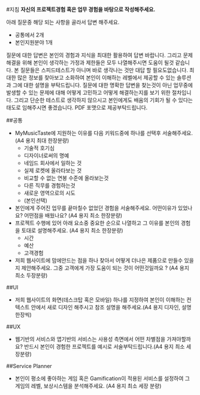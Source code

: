 #지침
**자신의 프로젝트경험 혹은 업무 경험을 바탕으로 작성해주세요.**

아래 질문중 해당 되는 사항을 골라서 답변 해주세요. 
- 공통에서 2개 
- 본인지원분야 1개

질문에 대한 답변은 본인의 경험과 지식을 최대한 활용하여 답변 바랍니다. 그리고 문제해결을 위해 본인이 생각하는 가정과 제한들은 모두 나열해주시면 도움이 될것 같습니다.
본 질문들은 스피드테스트가 아니며 바로 생각나는 것만 대답 할 필요도없습니다. 최대한 많은 정보를 찾아보고 소화하여 본인이 이해하는 레벨에서 제공할 수 있는 솔루션과 그에 대한 설명을 부탁드립니다. 질문에 대한 명확한 답변을 찾는것이 아닌 업무중에 발생할 수 있는 문제에 대해 어떻게 고민하고 어떻게 해결하는지를 보기 위한 절차입니다. 그리고 단순한 테스트로 생각하지 않으시고 본인에게도 배움의 기회가 될 수 있다는 태도로 임해주시면 좋겠습니다.
PDF 포맷으로 제공부탁드립니다.

##공통
- MyMusicTaste에 지원하는 이유를 다음 키워드중에 하나를 선택후 서술해주세요. (A4 용지 최대 한장분량)
  * 기술적 호기심
  * 디자이너로써의 명예
  * 네임드 회사에서 일하는 것
  * 실제 로켓에 올라타보는 것 
  * 비교할 수 없는 연봉 수준에 올라보는것 
  * 다른 직무를 경험하는것 
  * 새로운 영역으로의 시도 
  * (본인선택)
- 본인에게 주어진 업무를 끝마칠수 없었던 경험을 서술해주세요. 어떤이유가 있었나요? 어떤점을 배웠나요? (A4 용지 최소 한장분량)
- 프로젝트 수행에 있어 아래 요소중 중요한 순으로 나열하고 그 이유를 본인의 경험을 토대로 설명해주세요. (A4 용지 최소 한장분량)
  * 시간
  * 예산
  * 고객경험 
- 저희 웹사이트에 맘에안드는 점을 하나 찾아서 어떻게 더나은 제품으로 만들수 있을지 제안해주세요. 그중 고객에게 가장 도움이 되는 것이 어떤것일까요 ? (A4 용지 최소 두장분량)

##UI
- 저희 웹사이트의 화면(데스크탑 혹은 모바일) 하나를 지정하여 본인이 이해하는 컨텍스트 안에서 새로 디자인 해주시고 참조 설명을 해주세요.(A4 용지 디자인, 설명 한장씩) 

##UX
- 웹기반의 서비스와 앱기반의 서비스는 사용성 측면에서 어떤 차별점을 가져야할까요? 반드시 본인이 경험한 프로젝트를 예시로 서술부탁드립니다.(A4 용지 최소 세장분량)

##Service Planner
- 본인이 평소에 좋아하는 게임 혹은 Gamification이 적용된 서비스를 설정하여 그 게임의 레벨, 보상시스템을 분석해주세요. (A4 용지 최소 세장 분량) 

